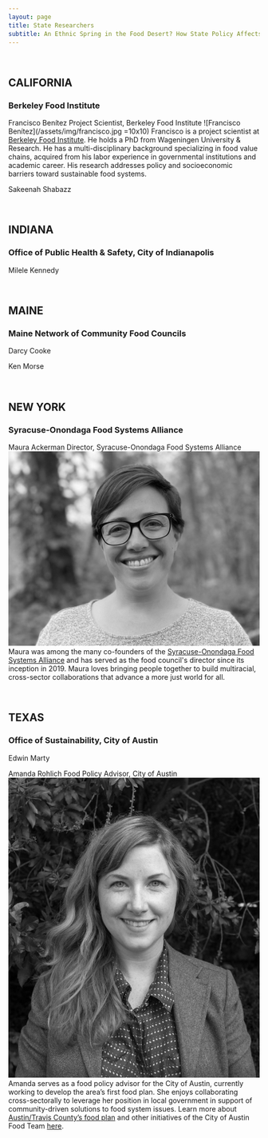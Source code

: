 ```yaml
---
layout: page
title: State Researchers
subtitle: An Ethnic Spring in the Food Desert? How State Policy Affects Food Environments and Business Entrepreneurship
---
```


<br>

## CALIFORNIA
### Berkeley Food Institute 

Francisco Benítez
Project Scientist, Berkeley Food Institute
![Francisco Benítez](/assets/img/francisco.jpg =10x10)
Francisco is a project scientist at [Berkeley Food Institute](https://food.berkeley.edu/). He holds a PhD from Wageningen University & Research. He has a multi-disciplinary background specializing in food value chains, acquired from his labor experience in governmental institutions and academic career. His research addresses policy and socioeconomic barriers toward sustainable food systems.

Sakeenah Shabazz


<br>

## INDIANA
### Office of Public Health & Safety, City of Indianapolis

Milele Kennedy


<br>

## MAINE
### Maine Network of Community Food Councils

Darcy Cooke

Ken Morse


<br>

## NEW YORK
### Syracuse-Onondaga Food Systems Alliance

Maura Ackerman
Director, Syracuse-Onondaga Food Systems Alliance
![Maura Ackerman](/assets/img/maura.jpg)
Maura was among the many co-founders of the [Syracuse-Onondaga Food Systems Alliance](http://www.syrfoodalliance.org) and has served as the food council's director since its inception in 2019. Maura loves bringing people together to build multiracial, cross-sector collaborations that advance a more just world for all. 


<br>

## TEXAS
### Office of Sustainability, City of Austin

Edwin Marty

Amanda Rohlich
Food Policy Advisor, City of Austin
![Amanda Rohlich](/assets/img/amanda.jpg)
Amanda serves as a food policy advisor for the City of Austin, currently working to develop the area’s first food plan.  She enjoys collaborating cross-sectorally to leverage her position in local government in support of community-driven solutions to food system issues.  Learn more about [Austin/Travis County’s food plan](https://austin-travis-county-food-plan-austin.hub.arcgis.com/) and other initiatives of the City of Austin Food Team [here](https://www.austintexas.gov/department/austins-healthy-and-equitable-food-system).  


